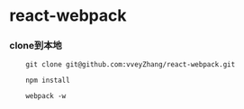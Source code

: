 # react-webpack
### clone到本地
        git clone git@github.com:vveyZhang/react-webpack.git

        npm install

        webpack -w 